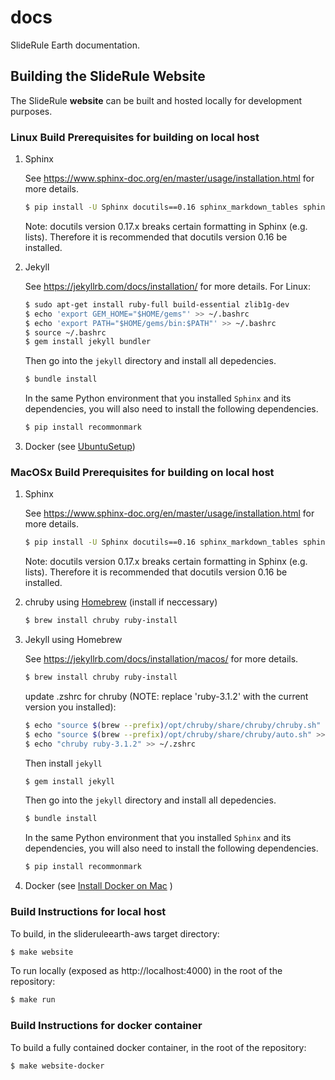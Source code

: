 # docs

SlideRule Earth documentation.


## Building the SlideRule Website

The SlideRule **website** can be built and hosted locally for development purposes.


### Linux Build Prerequisites for building on local host

1. Sphinx

    See https://www.sphinx-doc.org/en/master/usage/installation.html for more details.

    ```bash
    $ pip install -U Sphinx docutils==0.16 sphinx_markdown_tables sphinx_panels sphinx_rtd_theme
    ```

    Note: docutils version 0.17.x breaks certain formatting in Sphinx (e.g. lists).  Therefore it is recommended that docutils version 0.16 be installed.

2. Jekyll

    See https://jekyllrb.com/docs/installation/ for more details.
    For Linux:
    ```bash
    $ sudo apt-get install ruby-full build-essential zlib1g-dev
    $ echo 'export GEM_HOME="$HOME/gems"' >> ~/.bashrc
    $ echo 'export PATH="$HOME/gems/bin:$PATH"' >> ~/.bashrc
    $ source ~/.bashrc
    $ gem install jekyll bundler
    ```

    Then go into the `jekyll` directory and install all depedencies.

    ```bash
    $ bundle install
    ```

    In the same Python environment that you installed `Sphinx` and its dependencies, you will also need to install the following dependencies.

    ```bash
    $ pip install recommonmark
    ```

3. Docker (see [UbuntuSetup](jekyll/_howtos/UbuntuSetup.md))


### MacOSx Build Prerequisites for building on local host

1. Sphinx

    See https://www.sphinx-doc.org/en/master/usage/installation.html for more details.

    ```bash
    $ pip install -U Sphinx docutils==0.16 sphinx_markdown_tables sphinx_panels sphinx_rtd_theme
    ```

    Note: docutils version 0.17.x breaks certain formatting in Sphinx (e.g. lists).  Therefore it is recommended that docutils version 0.16 be installed.
2. chruby using [Homebrew](https://brew.sh/) (install if neccessary)

    ```bash
    $ brew install chruby ruby-install
    ```
3. Jekyll using Homebrew

    See https://jekyllrb.com/docs/installation/macos/ for more details.

    ```bash
    $ brew install chruby ruby-install
    ```
    update .zshrc for chruby (NOTE: replace 'ruby-3.1.2' with the current version you installed):
    ```bash
    $ echo "source $(brew --prefix)/opt/chruby/share/chruby/chruby.sh" >> ~/.zshrc
    $ echo "source $(brew --prefix)/opt/chruby/share/chruby/auto.sh" >> ~/.zshrc
    $ echo "chruby ruby-3.1.2" >> ~/.zshrc
    ```

    Then install `jekyll`

    ```bash
    $ gem install jekyll
    ```

    Then go into the `jekyll` directory and install all depedencies.

    ```bash
    $ bundle install
    ```
    In the same Python environment that you installed `Sphinx` and its dependencies, you will also need to install the following dependencies.

    ```bash
    $ pip install recommonmark
    ```

4. Docker (see [Install Docker on Mac](https://docs.docker.com/desktop/mac/install/) )


### Build Instructions for local host

To build, in the slideruleearth-aws target directory:
```bash
$ make website
```

To run locally (exposed as http://localhost:4000) in the root of the repository:
```bash
$ make run
```


### Build Instructions for docker container

To build a fully contained docker container, in the root of the repository:
```bash
$ make website-docker
```
